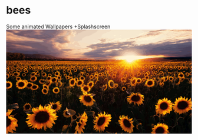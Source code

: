 # bees
Some animated Wallpapers
  +Splashscreen
  ![alt text](https://github.com/smokey5787/bees/blob/main/beesnflowers-optimised.gif "preview")
